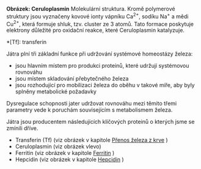 
<div class="w3-row">
<div class="w3-half w3-center">

<bdl-pdb-pdbe-molstar molecule-id="2j5w" height="500px" show-ions="CA,CU,NA"></bdl-pdb-pdbe-molstar>

**Obrázek: Ceruloplasmin** Molekulární struktura. Kromě polymerové struktury jsou vyznačeny  kovové ionty vápníku Ca<sup>2+</sup>, sodíku Na<sup>+</sup> a  mědi Cu<sup>2+</sup>, která formuje shluk, tzv. cluster ze 3 atomů. Tato formace poskytuje elektrony důležité pro oxidační reakce, které Ceruloplasmin katalyzuje.

</div>
<div class="w3-half">
<div class="w3-justify w3-margin-left">

*[Tf]: transferin

Játra plní tři základní funkce při udržování systémové homeostázy železa:

* jsou hlavním místem pro produkci proteinů, které udržují systémovou rovnováhu
* jsou místem skladování přebytečného železa
* jsou rozhodující pro mobilizaci železa do oběhu v takové míře, aby byly splněny metabolické požadavky

Dysregulace schopnosti jater udržovat rovnováhu mezi těmito třemi parametry vede k poruchám souvisejícím s metabolismem železa.

Játra jsou producentem následujících klíčových proteinů o kterých jsme se zmínili dříve.

* Transferin (Tf) (viz obrázek v kapitole [Přenos železa z krve](#iron4.md) )
* Ceruloplasmin (viz obrázek vlevo)
* Ferritin (viz obrázek v kapitole [Ferritin](#iron2.md) )
* Hepcidin (viz obrázek v kapitole [Hepcidin](#iron5.md) )

<bdl-quiz question="Kolik atomů mědi je navázáno v tzv. clusteru ve struktuře ceruloplasminu (viz obrázek vedle)?" answers="3|7|10" correctoptions="true|false|false" explanations="ano, tyto atomy mědi jsou fyzicky v tzv. clusteru|ne, tolik atomů mědi je sice ve struktuře ale jen 3 formují cluster|ne. 10 kovových iontů je ve struktuře na obrázku, ale jen 3 atomy mědi formují cluster."></bdl-quiz>

</div>
</div>
</div>
